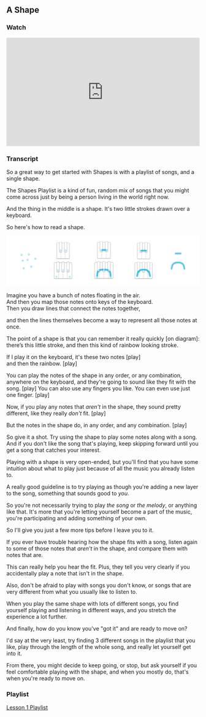 ## A Shape



### Watch

<style>
.embed-container {
    position: relative;
    padding-bottom: 56.25%;
    height: 0;
    overflow: hidden;
    max-width: 100%;
  }
  iframe{
    position: absolute;
    top: 0;
    left: 0;
    width: 100%;
    height: 100%;
  }
</style>
<div class='embed-container'>
  <iframe src='https://www.youtube.com/embed/J1Ks_ve2h1I?rel=0' frameborder='0' allowfullscreen></iframe>
</div>



### Transcript

So a great way to get started with Shapes is with a playlist of songs, and a single shape.

The Shapes Playlist is a kind of fun, random mix of songs that you might come across just by being a person living in the world right now.

And the thing in the middle is a shape. It's two little strokes drawn over a keyboard.

So here's how to read a shape.

![dots to shape](../media/dots_to_shape.png)

Imagine you have a bunch of notes floating in the air.  
And then you map those notes onto keys of the keyboard.  
Then you draw lines that connect the notes together,

and then the lines themselves become a way to represent all those notes at once.

The point of a shape is that you can remember it really quickly [on diagram]: there’s this little stroke, and then this kind of rainbow looking stroke.

If I play it on the keyboard, it's these two notes [play]  
and then the rainbow. [play]

You can play the notes of the shape in any order, or any combination, anywhere on the keyboard, and they're going to sound like they fit with the song. [play] You can also use any fingers you like. You can even use just one finger. [play]

Now, if you play any notes that _aren't_ in the shape, they sound pretty different, like they really _don't_ fit. [play]

But the notes in the shape do, in any order, and any combination. [play]

So give it a shot. Try using the shape to play some notes along with a song. And if you don't like the song that's playing, keep skipping forward until you get a song that catches your interest.

Playing with a shape is very open-ended, but you'll find that you have some intuition about what to play just because of all the music you already listen to.

A really good guideline is to try playing as though you're adding a new layer to the song, something that sounds good to _you_.

So you're not necessarily trying to play _the song_ or _the melody_, or anything like that. It's more that you're letting yourself become a part of the music, you're participating and adding something of your own.

So I'll give you just a few more tips before I leave you to it.

If you ever have trouble hearing how the shape fits with a song, listen again to some of those notes that _aren't_ in the shape, and compare them with notes that are.

This can really help you hear the fit. Plus, they tell you very clearly if you accidentally play a note that isn't in the shape.

Also, don't be afraid to play with songs you don't know, or songs that are very different from what you usually like to listen to.

When you play the same shape with lots of different songs, you find yourself playing and listening in different ways, and you stretch the experience a lot further.

And finally, how do you know you've "got it" and are ready to move on?

I'd say at the very least, try finding 3 different songs in the playlist that you like, play through the length of the whole song, and really let yourself get into it.

From there, you might decide to keep going, or stop, but ask yourself if you feel comfortable playing with the shape, and when you mostly do, that's when you're ready to move on.



### Playlist

<a href="https://www.shapesmusic.com/a-shape" target="_blank">Lesson 1 Playlist</a>
